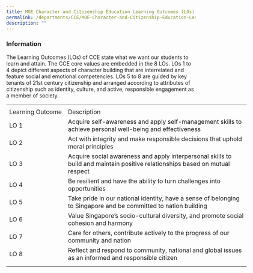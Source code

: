 ```yaml
---
title: MOE Character and Citizenship Education Learning Outcomes (LOs)
permalink: /departments/CCE/MOE-Character-and-Citizenship-Education-Learning-Outcomes-LOs/
description: ""
---
```

### **Information**
The Learning Outcomes (LOs) of CCE state what we want our students to learn and attain. The CCE core values are embedded in the 8 LOs. LOs 1 to 4 depict different aspects of character building that are interrelated and feature social and emotional competencies. LOs 5 to 8 are guided by key tenants of 21st century citizenship and arranged according to attributes of citizenship such as identity, culture, and active, responsible engagement as a member of society.

<table border="0" cellpadding="0" cellspacing="0" width="640" style="border-collapse:
 collapse;width:480pt"><colgroup><col width="145" style="mso-width-source:userset;mso-width-alt:5302;width:109pt"> <col width="495" style="mso-width-source:userset;mso-width-alt:18102;width:371pt"></colgroup><tbody><tr height="5" style="mso-height-source:userset;height:3.75pt"><td height="5" width="145" style="height:3.75pt;width:109pt"><a name="RANGE!F3:G13"></a></td><td width="495" style="width:371pt"></td></tr><tr height="21" style="height:15.75pt"><td height="21" class="xl64" style="height:15.75pt"><span lang="EN-US" style="outline: 0px;margin-right:0px;padding-bottom:0px;padding-top:0px">Learning Outcome</span></td><td class="xl67" style="border-left:none;outline: 0px"><span lang="EN-US" style="outline: 0px;margin-right:0px;padding-bottom:0px;padding-top:0px">Description</span></td></tr><tr height="41" style="height:30.75pt;outline: 0px;margin-right:0px;padding-bottom:
  0px;padding-top:0px"><td height="41" class="xl66" style="height:30.75pt;outline: 0px"><span lang="EN-US" style="outline: 0px;margin-right:0px;padding-bottom:0px;
  padding-top:0px">LO 1</span></td><td class="xl65" width="495" style="border-top:none;width:371pt;outline: 0px"><span lang="EN-US" style="outline: 0px;margin-right:0px;padding-bottom:0px;
  padding-top:0px">Acquire self-awareness and apply self-management skills to achieve personal well-being and effectiveness</span></td></tr><tr height="41" style="height:30.75pt;outline: 0px;margin-right:0px;padding-bottom:
  0px;padding-top:0px"><td height="41" class="xl66" style="height:30.75pt;outline: 0px"><span lang="EN-US" style="outline: 0px;margin-right:0px;padding-bottom:0px;
  padding-top:0px">LO 2</span></td><td class="xl65" width="495" style="border-top:none;width:371pt;outline: 0px"><span lang="EN-US" style="outline: 0px;margin-right:0px;padding-bottom:0px;
  padding-top:0px">Act with integrity and make responsible decisions that uphold moral principles</span></td></tr><tr height="41" style="height:30.75pt;outline: 0px;margin-right:0px;padding-bottom:
  0px;padding-top:0px"><td height="41" class="xl66" style="height:30.75pt;outline: 0px"><span lang="EN-US" style="outline: 0px;margin-right:0px;padding-bottom:0px;
  padding-top:0px">LO 3</span></td><td class="xl65" width="495" style="border-top:none;width:371pt;outline: 0px"><span lang="EN-US" style="outline: 0px;margin-right:0px;padding-bottom:0px;
  padding-top:0px">Acquire social awareness and apply interpersonal skills to build and maintain positive relationships based on mutual respect</span></td></tr><tr height="21" style="height:15.75pt;outline: 0px;margin-right:0px;padding-bottom:
  0px;padding-top:0px"><td height="21" class="xl66" style="height:15.75pt;outline: 0px"><span lang="EN-US" style="outline: 0px;margin-right:0px;padding-bottom:0px;
  padding-top:0px">LO 4</span></td><td class="xl65" width="495" style="border-top:none;width:371pt;outline: 0px"><span lang="EN-US" style="outline: 0px;margin-right:0px;padding-bottom:0px;
  padding-top:0px">Be resilient and have the ability to turn challenges into opportunities</span></td></tr><tr height="41" style="height:30.75pt;outline: 0px;margin-right:0px;padding-bottom:
  0px;padding-top:0px"><td height="41" class="xl66" style="height:30.75pt;outline: 0px"><span lang="EN-US" style="outline: 0px;margin-right:0px;padding-bottom:0px;
  padding-top:0px">LO 5</span></td><td class="xl65" width="495" style="border-top:none;width:371pt;outline: 0px"><span lang="EN-US" style="outline: 0px;margin-right:0px;padding-bottom:0px;
  padding-top:0px">Take pride in our national identity, have a sense of belonging to Singapore and be committed to nation building</span></td></tr><tr height="41" style="height:30.75pt;outline: 0px;margin-right:0px;padding-bottom:
  0px;padding-top:0px"><td height="41" class="xl66" style="height:30.75pt;outline: 0px"><span lang="EN-US" style="outline: 0px;margin-right:0px;padding-bottom:0px;
  padding-top:0px">LO 6</span></td><td class="xl65" width="495" style="border-top:none;width:371pt;outline: 0px"><span lang="EN-US" style="outline: 0px;margin-right:0px;padding-bottom:0px;
  padding-top:0px">Value Singapore’s socio-cultural diversity, and promote social cohesion and harmony</span></td></tr><tr height="41" style="height:30.75pt;outline: 0px;margin-right:0px;padding-bottom:
  0px;padding-top:0px"><td height="41" class="xl66" style="height:30.75pt;outline: 0px"><span lang="EN-US" style="outline: 0px;margin-right:0px;padding-bottom:0px;
  padding-top:0px">LO 7</span></td><td class="xl65" width="495" style="border-top:none;width:371pt;outline: 0px"><span lang="EN-US" style="outline: 0px;margin-right:0px;padding-bottom:0px;
  padding-top:0px">Care for others, contribute actively to the progress of our community and nation</span></td></tr><tr height="41" style="height:30.75pt;outline: 0px;margin-right:0px;padding-bottom:
  0px;padding-top:0px"><td height="41" class="xl66" style="height:30.75pt;outline: 0px"><span lang="EN-US" style="outline: 0px;margin-right:0px;padding-bottom:0px;
  padding-top:0px">LO 8</span></td><td class="xl65" width="495" style="border-top:none;width:371pt;outline: 0px"><span lang="EN-US" style="outline: 0px;margin-right:0px;padding-bottom:0px;
  padding-top:0px">Reflect and respond to community, national and global issues as an informed and responsible citizen</span></td></tr><tr height="10" style="mso-height-source:userset;height:7.5pt"><td height="10" style="height:7.5pt"></td><td></td></tr></tbody></table>